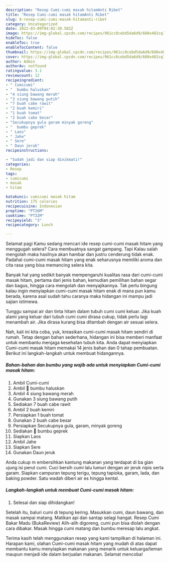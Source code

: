```yaml
---
description: "Resep Cumi-cumi masak hitamAnti Ribet"
title: "Resep Cumi-cumi masak hitamAnti Ribet"
slug: 8-resep-cumi-cumi-masak-hitamanti-ribet
category: Uncategorized
date: 2022-03-09T04:02:30.582Z
image: https://img-global.cpcdn.com/recipes/961cc8cebd5da6d9/680x482cq70/cumi-cumi-masak-hitam-foto-resep-utama.jpg
hideToc: false
enableToc: true
enableTocContent: false
thumbnail: https://img-global.cpcdn.com/recipes/961cc8cebd5da6d9/680x482cq70/cumi-cumi-masak-hitam-foto-resep-utama.jpg
cover: https://img-global.cpcdn.com/recipes/961cc8cebd5da6d9/680x482cq70/cumi-cumi-masak-hitam-foto-resep-utama.jpg
author: Admin
authorAv: notfound
ratingvalue: 3.1
reviewcount: 12
recipeingredient:
- " Cumicumi"
- "  bumbu haluskan"
- "4 siung bawang merah"
- "3 siung bawang putih"
- "7 buah cabe rawit"
- "2 buah kemiri"
- "1 buah tomat"
- "2 buah cabe besar"
- "Secukupnya gula garam minyak goreng"
- "  bumbu geprek"
- " Laos"
- " Jahe"
- " Sere"
- " Daun jeruk"
recipeinstructions:

- "Sudah jadi dan siap dinikmati!"
categories:
- Resep
tags:
- cumicumi
- masak
- hitam

katakunci: cumicumi masak hitam 
nutrition: 175 calories
recipecuisine: Indonesian
preptime: "PT26M"
cooktime: "PT32M"
recipeyield: "3"
recipecategory: Lunch

---
```



Selamat pagi Kamu sedang mencari ide resep cumi-cumi masak hitam yang menggugah selera? Cara membuatnya sangat gampang. Tapi Kalau salah mengolah maka hasilnya akan hambar dan justru cenderung tidak enak. Padahal cumi-cumi masak hitam yang enak seharusnya memiliki aroma dan cita rasa yang bisa memancing selera kita.


Banyak hal yang sedikit banyak mempengaruhi kualitas rasa dari cumi-cumi masak hitam, pertama dari jenis bahan, kemudian pemilihan bahan segar dan bagus, hingga cara mengolah dan menyajikannya. Tak perlu bingung kalau ingin menyiapkan cumi-cumi masak hitam enak di mana pun kamu berada, karena asal sudah tahu caranya maka hidangan ini mampu jadi sajian istimewa.

Tunggu sampai air dan tinta hitam dalam tubuh cumi cumi keluar. Jika kuah alami yang keluar dari tubuh cumi cumi dirasa cukup, tidak perlu lagi menambah air. Jika dirasa kurang bisa ditambah dengan air sesuai selera.


Nah, kali ini kita coba, yuk, kreasikan cumi-cumi masak hitam sendiri di rumah. Tetap dengan bahan sederhana, hidangan ini bisa memberi manfaat untuk membantu menjaga kesehatan tubuh kita. Anda dapat menyiapkan Cumi-cumi masak hitam memakai 14 jenis bahan dan 0 tahap pembuatan. Berikut ini langkah-langkah untuk membuat hidangannya.

<!--inarticleads1-->

##### Bahan-bahan dan bumbu yang wajib ada untuk menyiapkan Cumi-cumi masak hitam:

1. Ambil  Cumi-cumi
1. Ambil  🦑 bumbu haluskan
1. Ambil 4 siung bawang merah
1. Gunakan 3 siung bawang putih
1. Sediakan 7 buah cabe rawit
1. Ambil 2 buah kemiri
1. Persiapkan 1 buah tomat
1. Gunakan 2 buah cabe besar
1. Persiapkan Secukupnya gula, garam, minyak goreng
1. Sediakan  🦑 bumbu geprek
1. Siapkan  Laos
1. Ambil  Jahe
1. Siapkan  Sere
1. Gunakan  Daun jeruk


Anda cukup m embersihkan kantung makanan yang terdapat di ba gian ujung isi perut cumi. Cuci bersih cumi lalu lumuri dengan air jeruk nipis serta garam. Siapkan campuran tepung terigu, tepung tapioka, garam, lada, dan baking powder. Satu wadah diberi air es hingga kental. 

<!--inarticleads2-->

##### Langkah-langkah untuk membuat Cumi-cumi masak hitam:


1. Selesai dan siap dihidangkan!

Setelah itu, baluri cumi di tepung kering. Masukkan cumi, daun bawang, dan masak sampai matang. Matikan api dan santap selagi hangat. Resep Cumi Bakar Madu (BukaReview) Alih-alih digoreng, cumi pun bisa diolah dengan cara dibakar. Masak hingga cumi matang dan bumbu meresap lalu angkat. 

Terima kasih telah menggunakan resep yang kami tampilkan di halaman ini. Harapan kami, olahan Cumi-cumi masak hitam yang mudah di atas dapat membantu kamu menyiapkan makanan yang menarik untuk keluarga/teman maupun menjadi ide dalam berjualan makanan. Selamat mencoba!
